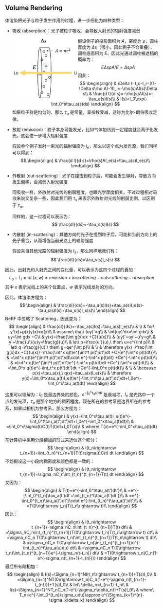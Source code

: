 ## Volume Rendering

体渲染把光子与粒子发生作用的过程，进一步细化为四种类型：

- 吸收 (absorption)：光子被粒子吸收，会导致入射光的辐射强度减弱

  <img src="./src/image-20231107060558885.png" alt="image-20231107060558885" style="zoom:30%;" align="left"/>

  假设例子的投影面积为 $A$，密度为 $\rho$，圆柱厚度为 $\Delta s$（很小，因此例子不会重叠），圆柱底面积为 $E$，因此光通过圆柱被遮挡的概率为：
  $$
  E\Delta s\rho A / E=\Delta s\rho A
  $$
  因此：
  $$
  \begin{align}
  & \Delta I=I_o-I_i=((1-\Delta s\rho A)-1)I_i=-\rho(s)AI(s)\Delta s\\
  & \frac{d I}{d s}=-\rho(s)AI(s)=-\tau_a(s)I(s)\\
  & I(s)=I_0\exp(-\int_0^s\tau_a(s)ds)
  \end{align}
  $$
  如果粒子群是均匀的，那么 $\tau_a$ 是常量，呈指数衰减，这称为比尔-朗伯吸收定律。

- 放射 (emission)：粒子本身可能发光，比如气体加热到一定程度就会离子化发光。这会进一步增大辐射强度

  假设单个例子发射一束光的辐射强度为 $I_e$，那么以这个点为发光源，我们同样可以得到：
  $$
  \begin{align}
  & \frac{d I}{d s}=\rho(s)AI_e(s)=\tau_a(s)I_e(s)\\
  \end{align}
  $$

- 外散射 (out-scattering)：光子在撞击到粒子后，可能会发生弹射，导致方向发生偏移，会减弱入射光强度

  同吸收一样，外散射对光线的削弱程度，也跟光学厚度相关，不过过程相对吸收来说又复杂一些，因此我们用 $\tau_s$ 来表示外散射对光线的削弱比例，以区别于 $\tau_a$。

  同样的，这一过程可以表示为：
  $$
  \frac{dI}{ds}=-\tau_s(s)I(s)
  $$

- 内散射 (in-scattering)：其他方向的光子在撞到粒子后，可能和当前方向上的光子重合，从而增强当前光路上的辐射强度

  假设来自其他光路的辐射强度为 $I_s$，那么同样地我们有：
  $$
  \frac{dI}{ds}=\tau_s(s)I_s(s)
  $$

因此，出射光和入射光之间的变化量，可以表示为这四个过程的叠加：
$$
L_o-L_i=dL(x,w)=emission+inscattering-outscattering-absorption
$$
其中 $x$ 表示光线上的某个位置点，$w$ 表示光线发射的方向。

因此，体渲染方程为：
$$
\begin{align}
& \frac{dI}{ds}=-\tau_a(s)I(s)+\tau_a(s)I_e(s)-\tau_s(s)I(s)+\tau_s(s)I_s(s)\\
\end{align}
$$
NeRF 中忽略了 Scattering，因此变为：
$$
\begin{align}
& \frac{dI}{ds}=-\tau_a(s)I(s)+\tau_a(s)I_e(s)\\
& \\
& for\ y'(x)+p(x)y(x)=q(x)\\
& assume\ that\ (uy)'=g\\
& \int(uy)'dx=\int gdx\\
& uy=\int gdx +C\\
& y(x)=\frac{\int g(x)dx +C}{u(x)}\\
& (uy)'=uy'+u'y=g\\
& y'+\frac{u'}{u}y=\frac{g}{u}\\
& let\ p=\frac{u'}{u},\ then\ u=e^{\int p}\\
& let\ q=\frac{g}{u},\ then\ g=qe^{\int p}\\
& \\
& \therefore y(x)=\frac{\int g(x)dx +C}{u(x)}=\frac{\int^x q(t)e^{\int^t p(t')dt'}dt +C}{e^{\int^x p(t)dt}}\\
& =\int^x q(t)e^{\int^t p(t')dt'}dt\cdot e^{-\int^x p(t)dt} +Ce^{-\int^x p(t)dt}\\
& =\int^x q(t)e^{\int^t p(t')dt'}e^{-\int^x p(t)dt}dt +Ce^{-\int^x p(t)dt}\\
& =\int_0^x q(t)e^{-\int_t^x p(t')dt'}dt +Ce^{-\int_0^x p(t)dt}\\
& \\
& \because p(x)=\tau_a(x),\ q(x)=\tau_a(x)I_e(x)\\
& \therefore y(x)=\int_0^x\tau_a(t)I_e(t)e^{-\int_t^x\tau_a(t')dt'}dt+I_0e^{-\int_0^x\tau_a(t)dt}
\end{align}
$$

这里可以理解为：$I_0$ 是最边界处的颜色，$e^{-\int_0^x\tau_a(t)dt}$ 是衰减项，$I_e$ 是光路中一个点的发光项，$\tau_a$ 是那个地方的稠密程度。现在所在的参考系是边界所在的参考系，如果以相机为参考系，那么方程为：
$$
\begin{align}
& y(x)=\int_0^x\tau_a(t)I_e(t)e^{-\int_0^t\tau_a(t')dt'}dt+I_0e^{-\int_0^x\tau_a(t)dt}\\
& =\int_0^x\sigma(t)C(t)T(t)dt+I_0T(x)\\
& where\ T(x)=e^{-\int_0^x\tau_a(t)dt}
\end{align}
$$
在计算机中采用分段相加的形式来近似这个积分：
$$
\begin{align}
& I(t_n\rightarrow t_{n+1})=\int_{t_n}^{t_{n+1}}T(t)\sigma(t)C(t) dt
\end{align}
$$
不妨假设这一小段内稠密度和颜色都是一致的：
$$
\begin{align}
& I(t_n\rightarrow t_{n+1})=\sigma_nC_n\int_{t_n}^{t_{n+1}}T(t) dt
\end{align}
$$
又因为：
$$
\begin{align}
& T(t)=e^{-\int_0^t\tau_a(t')dt'}\\
& =e^{-[\int_0^{t_n}\tau_a(t')dt'+\int_{t_n}^t\tau_a(t')dt']}\\
& =e^{-\int_0^{t_n}\tau_a(t')dt'}\cdot e^{-\int_{t_n}^t\tau_a(t')dt'}\\
& =T(0\rightarrow t_n)T(t_n\rightarrow t)\\
\end{align}
$$
因此：
$$
\begin{align}
& I(t_n\rightarrow t_{n+1})=\sigma_nC_n\int_{t_n}^{t_{n+1}}T(t) dt\\
& =\sigma_nC_n\int_{t_n}^{t_{n+1}}T(0\rightarrow t_n)T(t_n\rightarrow t) dt\\
& =\sigma_nC_n T(0\rightarrow t_n)\int_{t_n}^{t_{n+1}}T(t_n\rightarrow t) dt\\
& =\sigma_nC_n T(0\rightarrow t_n)\int_{t_n}^{t_{n+1}}e^{-\int_{t_n}^t\tau_a(u)du} dt\\
& =\sigma_nC_n T(0\rightarrow t_n)\int_{t_n}^{t_{n+1}}e^{-\sigma_n(t-t_n)} dt\\
& =T(0\rightarrow t_n)C_n(1-e^{-\sigma_n(t_{n+1}-t_{n})})
\end{align}
$$
最后所有段相加：
$$
\begin{align}
& I(s)=\Sigma_{n=1}^NI(t_n\rightarrow t_{n+1})+T(s)I_0\\
& =\Sigma_{n=1}^NT(0\rightarrow t_n)C_n(1-e^{-\sigma_n(t_{n+1}-t_{n})})+T(s)I_0\\
& let\ \delta_n=t_{n+1}-t_n\\
& I(s)=\Sigma_{n=1}^NT_nC_n(1-e^{-\sigma_n\delta_n})+T(s)I_0\\
& where\ T_n=e^{-\int_0^{t_n}\sigma_udu}\approx e^{\Sigma_{k=1}^{n}-\sigma_k\delta_k}
\end{align}
$$
